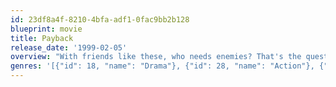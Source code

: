 ```yaml
---
id: 23df8a4f-8210-4bfa-adf1-0fac9bb2b128
blueprint: movie
title: Payback
release_date: '1999-02-05'
overview: "With friends like these, who needs enemies? That's the question bad guy Porter is left asking after his wife and partner steal his heist money and leave him for dead -- or so they think. Five months and an endless reservoir of bitterness later, Porter's partners and the crooked cops on his tail learn how bad payback can be."
genres: '[{"id": 18, "name": "Drama"}, {"id": 28, "name": "Action"}, {"id": 53, "name": "Thriller"}, {"id": 80, "name": "Crime"}]'
---
```

